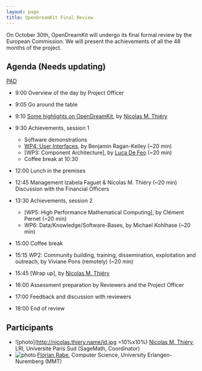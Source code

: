 ```yaml
---
layout: page
title: OpenDreamKit Final Review
---
```


On October 30th, OpenDreamKit will undergo its final formal review
by the European Commission. We will present the achievements of all the
48 months of the project.

## Agenda (Needs updating)

[PAD](https://hackmd.io/TpyMyvlzTPmajWX3TtwfHw)

- 9:00 Overview of the day by Project Officer
- 9:05 Go around the table
- 9:10 [Some highlights on OpenDreamKit](), by [Nicolas M. Thiéry](http://Nicolas.Thiery.name)

- 9:30 Achievements, session 1
    - Software demonstrations
    - [WP4: User Interfaces](wp4.pdf), by Benjamin Ragan-Kelley (~20 min)
    - [WP3: Component Architecture], by [Luca De Feo](https://defeo.lu/) (~20 min)
    - Coffee break at 10:30

- 12:00 Lunch in the premises

- 12:45 Management Izabela Faguet & Nicolas M. Thiéry (~20 min)<br>
        Discussion with the Financial Officers

- 13:30 Achievements, session 2

    - [WP5: High Performance Mathematical Computing], by Clément Pernet (~20 min)
    - WP6: Data/Knowledge/Software-Bases, by Michael Kohlhase (~20 min)

- 15:00 Coffee break

- 15:15 WP2: Community building, training, dissemination, exploitation and outreach, by Viviane Pons (remotely) (~20 min)

- 15:45 [Wrap up], by [Nicolas M. Thiéry](http://Nicolas.Thiery.name)

- 16:00 Assessment preparation by Reviewers and the Project Officer

- 17:00 Feedback and discussion with reviewers

- 18:00 End of review

## Participants

- ![photo](http://nicolas.thiery.name/id.jpg =10%x10%) [Nicolas M. Thiéry](http://Nicolas.Thiery.name), LRI, Université Paris Sud (SageMath, Coordinator)
- ![photo](https://kwarc.info/people/frabe/florian_rabe_small.jpg) [Florian Rabe](https://kwarc.info/people/frabe/), Computer Science, University Erlangen-Nuremberg (MMT)
